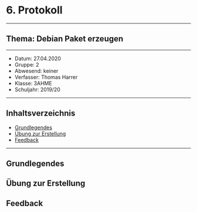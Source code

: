 # 6. Protokoll
---------------------------------------------
## Thema: Debian Paket erzeugen
---------------------------------------------
* Datum:      27.04.2020
* Gruppe:     2  
* Abwesend:   keiner
* Verfasser:  Thomas Harrer 
* Klasse:     3AHME
* Schuljahr:  2019/20
---------------------------------------------
## Inhaltsverzeichnis
* [Grundlegendes](#grundlegendes)
* [Übung zur Erstellung](#übung-zur-erstellung)
* [Feedback](#feedback)

---------------------------------------------
## Grundlegendes

## Übung zur Erstellung

## Feedback

